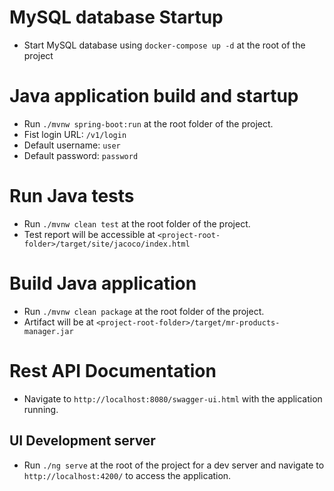 # MySQL database Startup

- Start MySQL database using `docker-compose up -d` at the root of the project

# Java application build and startup

- Run `./mvnw spring-boot:run` at the root folder of the project.
- Fist login URL: `/v1/login`
- Default username: `user`
- Default password: `password`

# Run Java tests

- Run `./mvnw clean test` at the root folder of the project.
- Test report will be accessible at `<project-root-folder>/target/site/jacoco/index.html`

# Build Java application

- Run `./mvnw clean package` at the root folder of the project.
- Artifact will be at `<project-root-folder>/target/mr-products-manager.jar`

# Rest API Documentation

- Navigate to `http://localhost:8080/swagger-ui.html` with the application running.

## UI Development server

- Run `./ng serve` at the root of the project for a dev server and navigate to `http://localhost:4200/` to access the application.